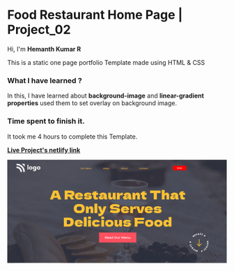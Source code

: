# **Food Restaurant Home Page | Project_02**

Hi, I'm **Hemanth Kumar R**

This is a static one page portfolio Template made using HTML & CSS

### **What I have learned ?**

In this, I have learned about **background-image** and **linear-gradient properties** used them to set overlay on background image.

### **Time spent to finish it.**

It took me 4 hours to complete this Template.

**[Live Project's netlify link](https://melodic-brigadeiros-1c4b07.netlify.app/ "Project link")**

[![Project ScreenShot](./Screenshot.png)](https://melodic-brigadeiros-1c4b07.netlify.app/ "Project link")
